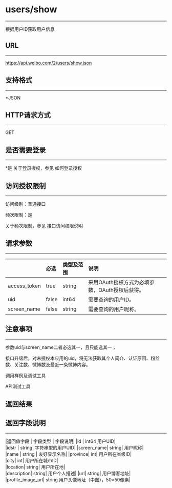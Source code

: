 # users/show
----
根据用户ID获取用户信息
## URL
----
https://api.weibo.com/2/users/show.json
## 支持格式
----
*JSON
## HTTP请求方式
----
GET
## 是否需要登录
----
*是
关于登录授权，参见 如何登录授权
## 访问授权限制
----
访问级别：普通接口

频次限制：是

关于频次限制，参见 接口访问权限说明

## 请求参数
----
|| 	必选	|类型及范围	|说明|
|:---|:--|:--|:--|
|access_token	|true|	string	|采用OAuth授权方式为必填参数，OAuth授权后获得。|
|uid	|false|	int64|	需要查询的用户ID。|
|screen_name	|false	|string|	需要查询的用户昵称。|

## 注意事项
----
参数uid与screen_name二者必选其一，且只能选其一；

接口升级后，对未授权本应用的uid，将无法获取其个人简介、认证原因、粉丝数、关注数、微博数及最近一条微博内容。

调用样例及调试工具


API测试工具

返回结果
----

## 返回字段说明
----

|返回值字段 |	字段类型	| 字段说明|
|id	|	int64	用户UID|	
|idstr	|	string|		字符串型的用户UID|	
|screen_name|		string|		用户昵称|	
|name	|	string	|	友好显示名称|	
|province|		int|		用户所在省级ID|	
|city|		int|		用户所在城市ID|	
|location|		string|		用户所在地|	
|description|		string|		用户个人描述|	
|url|		string|		用户博客地址|	
|profile_image_url|		string	用户头像地址（中图），50×50像素|	

